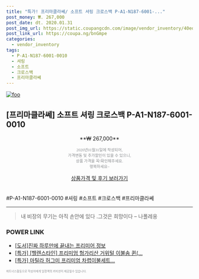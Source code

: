 ```yaml
--- 
title: "특가! 프리마클라쎄/ 소프트 셔링 크로스백 P-A1-N187-6001-..." 
post_money: ₩. 267,000 
post_date: dt. 2020.01.31 
post_img_url: https://static.coupangcdn.com/image/vendor_inventory/40ed/646b762854c36bb8f9a83442b581cb5fc961460f669c18874849dfb378b1.jpg 
post_link_url: https://coupa.ng/bnGmpe 
categories: 
  - vendor_inventory 
tags: 
  - P-A1-N187-6001-0010 
  - 셔링 
  - 소프트 
  - 크로스백 
  - 프리마클라쎄 
--- 
```

[![foo](https://static.coupangcdn.com/image/vendor_inventory/40ed/646b762854c36bb8f9a83442b581cb5fc961460f669c18874849dfb378b1.jpg)](https://coupa.ng/bnGmpe) 

## [프리마클라쎄] 소프트 셔링 크로스백 P-A1-N187-6001-0010 
<p style="text-align: center;">**₩ 267,000**</p> 
<p style="text-align: center;"><span style="color: #898c8f; font-family: Georgia,Times,serif; font-size: 0.75em;">2020년01월31일에 작성되어, <br>가격변동 및 추가할인이 있을 수 있으니,<br> 상품 가격을 꼭!확인해주세요.<br>행복하세요~</span> 
</p>	 
<div markdown="0" style="text-align: center;"><a href="https://coupa.ng/bnGmpe" class="btn btn--success">상품가격 및 후기 보러가기</a></div> 
<br><br> 
  #P-A1-N187-6001-0010 #셔링 #소프트 #크로스백 #프리마클라쎄 
<hr> 

> 내 비장의 무기는 아직 손안에 있다 .그것은 희망이다 – 나폴레옹 


### POWER LINK

* <a href="https://blog.naver.com/sakai111/221770222753" target="_blank">[도서]진짜 하루만에 끝내는 프리미어 정보</a>
* <a href="https://blog.naver.com/santokki14/221789885449" target="_blank">[특가] [헬렌스타인] 프리미엄 헝가리산 거위털 이불솜 퀸(...</a>
* <a href="https://blog.naver.com/sakai111/221787056230" target="_blank">[특가] 마틸라 허그미 프리미엄 차렵이불세트...</a>

<span style="color: #898c8f; font-family: Georgia,Times,serif; font-size: 0.55em;">파트너스활동으로 작성자에게 일정액의 커미션이 제공될수 있습니다.</span> 
